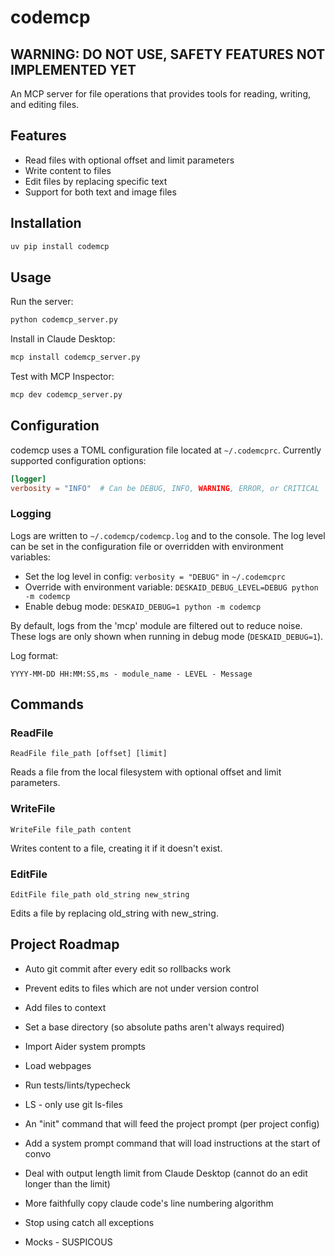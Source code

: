 # codemcp

## WARNING: DO NOT USE, SAFETY FEATURES NOT IMPLEMENTED YET

An MCP server for file operations that provides tools for reading, writing, and editing files.

## Features

- Read files with optional offset and limit parameters
- Write content to files
- Edit files by replacing specific text
- Support for both text and image files

## Installation

```bash
uv pip install codemcp
```

## Usage

Run the server:

```bash
python codemcp_server.py
```

Install in Claude Desktop:

```bash
mcp install codemcp_server.py
```

Test with MCP Inspector:

```bash
mcp dev codemcp_server.py
```

## Configuration

codemcp uses a TOML configuration file located at `~/.codemcprc`. Currently supported configuration options:

```toml
[logger]
verbosity = "INFO"  # Can be DEBUG, INFO, WARNING, ERROR, or CRITICAL
```

### Logging

Logs are written to `~/.codemcp/codemcp.log` and to the console. The log level can be set in the configuration file or overridden with environment variables:

- Set the log level in config: `verbosity = "DEBUG"` in `~/.codemcprc`
- Override with environment variable: `DESKAID_DEBUG_LEVEL=DEBUG python -m codemcp`
- Enable debug mode: `DESKAID_DEBUG=1 python -m codemcp`

By default, logs from the 'mcp' module are filtered out to reduce noise. These logs are only shown when running in debug mode (`DESKAID_DEBUG=1`).

Log format:
```
YYYY-MM-DD HH:MM:SS,ms - module_name - LEVEL - Message
```

## Commands

### ReadFile

```
ReadFile file_path [offset] [limit]
```

Reads a file from the local filesystem with optional offset and limit parameters.

### WriteFile

```
WriteFile file_path content
```

Writes content to a file, creating it if it doesn't exist.

### EditFile

```
EditFile file_path old_string new_string
```

Edits a file by replacing old_string with new_string.

## Project Roadmap

- Auto git commit after every edit so rollbacks work
- Prevent edits to files which are not under version control
- Add files to context
- Set a base directory (so absolute paths aren't always required)
- Import Aider system prompts
- Load webpages
- Run tests/lints/typecheck

- LS - only use git ls-files
- An "init" command that will feed the project prompt (per project config)
- Add a system prompt command that will load instructions at the start of
  convo

- Deal with output length limit from Claude Desktop (cannot do an edit longer
  than the limit)
- More faithfully copy claude code's line numbering algorithm
- Stop using catch all exceptions
- Mocks - SUSPICOUS
